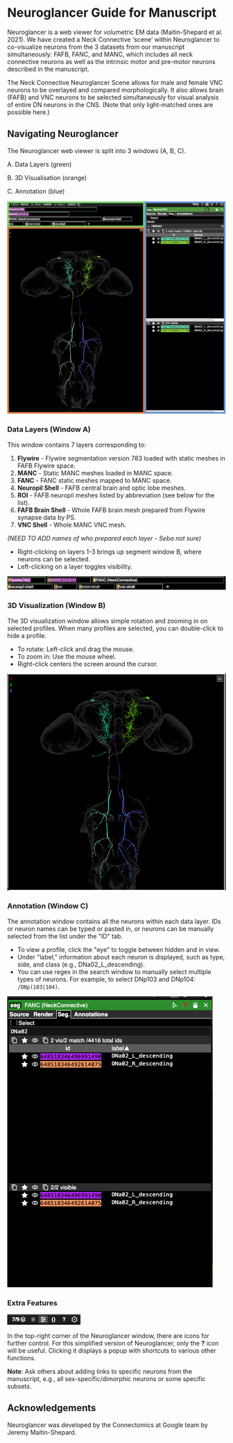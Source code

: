 # Neuroglancer Guide for Manuscript

Neuroglancer is a web viewer for volumetric EM data (Maitin-Shepard et al. 2021). We have created a Neck Connective ‘scene’ within Neuroglancer to co-visualize neurons from the 3 datasets from our manuscript simultaneously: FAFB, FANC, and MANC, which includes all neck connective neurons as well as the intrinsic motor and pre-motor neurons described in the manuscript.

The Neck Connective Neuroglancer Scene allows for male and female VNC neurons to be overlayed and compared morphologically. It also allows brain (FAFB) and VNC neurons to be selected simultaneously for visual analysis of entire DN neurons in the CNS. (Note that only light-matched ones are possible here.)

## Navigating Neuroglancer

The Neuroglancer web viewer is split into 3 windows (A, B, C).

A. Data Layers (green)

B. 3D Visualisation (orange)

C. Annotation (blue)

![](images/full_window.png "full neuroglancer window")

### Data Layers (Window A)

This window contains 7 layers corresponding to:

1. **Flywire** - Flywire segmentation version 783 loaded with static meshes in FAFB Flywire space.
2. **MANC** - Static MANC meshes loaded in MANC space.
3. **FANC** - FANC static meshes mapped to MANC space.
4. **Neuropil Shell** - FAFB central brain and optic lobe meshes.
5. **ROI** - FAFB neuropil meshes listed by abbreviation (see below for the list).
6. **FAFB Brain Shell** - Whole FAFB brain mesh prepared from Flywire synapse data by PS.
7. **VNC Shell** - Whole MANC VNC mesh.

*(NEED TO ADD names of who prepared each layer - Seba not sure)*

- Right-clicking on layers 1-3 brings up segment window B, where neurons can be selected.
- Left-clicking on a layer toggles visibility.

![](images/data_layer.png "neuroglancer data panel")


### 3D Visualization (Window B)

The 3D visualization window allows simple rotation and zooming in on selected profiles. When many profiles are selected, you can double-click to hide a profile.

- To rotate: Left-click and drag the mouse.
- To zoom in: Use the mouse wheel.
- Right-click centers the screen around the cursor.

![](images/3d_visualisation.png "visualisation window")

### Annotation (Window C)

The annotation window contains all the neurons within each data layer. IDs or neuron names can be typed or pasted in, or neurons can be manually selected from the list under the "ID" tab.

- To view a profile, click the "eye" to toggle between hidden and in view.
- Under "label," information about each neuron is displayed, such as type, side, and class (e.g., DNa02_L_descending).
- You can use regex in the search window to manually select multiple types of neurons. For example, to select DNp103 and DNp104: `/DNp(103|104)`.

![](images/annotation.png "annotation window")

### Extra Features

![](images/help_bar.png "help bar only")

In the top-right corner of the Neuroglancer window, there are icons for further control. For this simplified version of Neuroglancer, only the **?** icon will be useful. Clicking it displays a popup with shortcuts to various other functions.

**Note**: Ask others about adding links to specific neurons from the manuscript, e.g., all sex-specific/dimorphic neurons or some specific subsets.

## Acknowledgements

Neuroglancer was developed by the Connectomics at Google team by Jeremy Maitin-Shepard.
